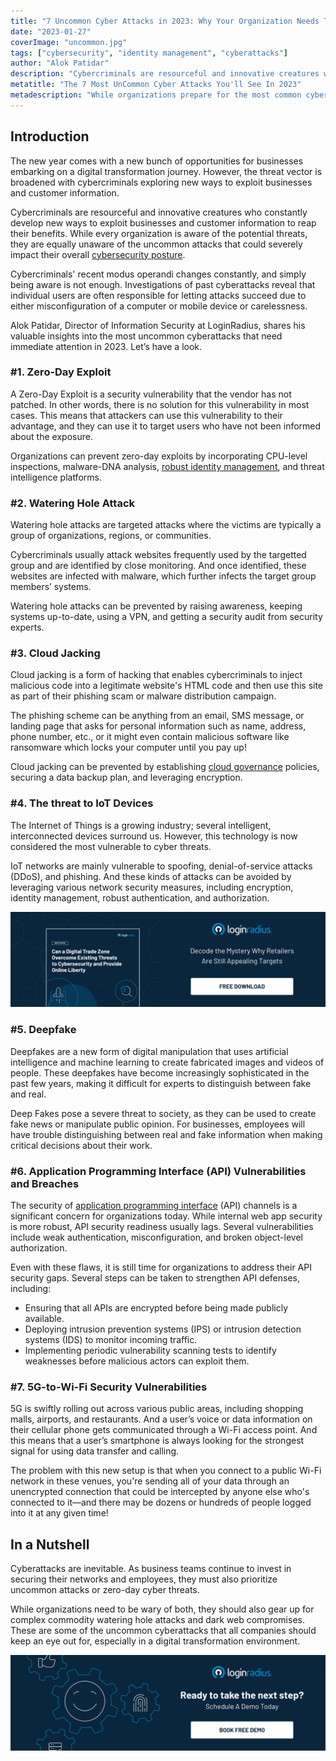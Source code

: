 ```yaml
---
title: "7 Uncommon Cyber Attacks in 2023: Why Your Organization Needs To Be Ready  For The Worst-Case Scenarios"
date: "2023-01-27"
coverImage: "uncommon.jpg"
tags: ["cybersecurity", "identity management", "cyberattacks"]
author: "Alok Patidar"
description: "Cybercriminals are resourceful and innovative creatures who constantly develop new ways to exploit businesses and customer information to reap benefits. While every organization is aware of the potential threats, they are equally unaware of the uncommon attacks that could severely impact their overall cybersecurity posture."
metatitle: "The 7 Most UnCommon Cyber Attacks You'll See In 2023"
metadescription: "While organizations prepare for the most common cyberattacks, the most uncommon remain unaddressed. Here’s what every business needs to be aware of  in 2023."
---
```


## Introduction

The new year comes with a new bunch of opportunities for businesses embarking on a digital transformation journey. However, the threat vector is broadened with cybercriminals exploring new ways to exploit businesses and customer information.

Cybercriminals are resourceful and innovative creatures who constantly develop new ways to exploit businesses and customer information to reap their benefits. While every organization is aware of the potential threats, they are equally unaware of the uncommon attacks that could severely impact their overall [cybersecurity posture](https://blog.loginradius.com/identity/tips-from-loginradius-security-expert-2022/).

Cybercriminals' recent modus operandi changes constantly, and simply being aware is not enough. Investigations of past cyberattacks reveal that individual users are often responsible for letting attacks succeed due to either misconfiguration of a computer or mobile device or carelessness. 

Alok Patidar, Director of Information Security at LoginRadius, shares his valuable insights into the most uncommon cyberattacks that need immediate attention in 2023. Let’s have a look. 


### #1. Zero-Day Exploit

A Zero-Day Exploit is a security vulnerability that the vendor has not patched. In other words, there is no solution for this vulnerability in most cases. This means that attackers can use this vulnerability to their advantage, and they can use it to target users who have not been informed about the exposure.

Organizations can prevent zero-day exploits by incorporating CPU-level inspections, malware-DNA analysis, [robust identity management](https://www.loginradius.com/customer-security/), and threat intelligence platforms. 


### #2. Watering Hole Attack

Watering hole attacks are targeted attacks where the victims are typically a group of organizations, regions, or communities. 

Cybercriminals usually attack websites frequently used by the targetted group and are identified by close monitoring. And once identified, these websites are infected with malware, which further infects the target group members’ systems. 

Watering hole attacks can be prevented by raising awareness, keeping systems up-to-date, using a VPN, and getting a security audit from security experts. 


### #3. Cloud Jacking 

Cloud jacking is a form of hacking that enables cybercriminals to inject malicious code into a legitimate website's HTML code and then use this site as part of their phishing scam or malware distribution campaign. 

The phishing scheme can be anything from an email, SMS message, or landing page that asks for personal information such as name, address, phone number, etc., or it might even contain malicious software like ransomware which locks your computer until you pay up!

Cloud jacking can be prevented by establishing [cloud governance](https://blog.loginradius.com/identity/cloud-governance-business/) policies, securing a data backup plan, and leveraging encryption. 


### #4. The threat to IoT Devices 

The Internet of Things is a growing industry; several intelligent, interconnected devices surround us. However, this technology is now considered the most vulnerable to cyber threats. 

IoT networks are mainly vulnerable to spoofing, denial-of-service attacks (DDoS), and phishing. And these kinds of attacks can be avoided by leveraging various network security measures, including encryption, identity management, robust authentication, and authorization.

[![trade-wp](trade-wp.png)](https://www.loginradius.com/resource/digital-trade-zone-threats-cybersecurity-whitepaper)


### #5. Deepfake 

Deepfakes are a new form of digital manipulation that uses artificial intelligence and machine learning to create fabricated images and videos of people. These deepfakes have become increasingly sophisticated in the past few years, making it difficult for experts to distinguish between fake and real. 

Deep Fakes pose a severe threat to society, as they can be used to create fake news or manipulate public opinion. For businesses, employees will have trouble distinguishing between real and fake information when making critical decisions about their work.


### #6. Application Programming Interface (API) Vulnerabilities and Breaches 

The security of [application programming interface](https://blog.loginradius.com/identity/risk-management-with-holistic-apis/) (API) channels is a significant concern for organizations today. While internal web app security is more robust, API security readiness usually lags. Several vulnerabilities include weak authentication, misconfiguration, and broken object-level authorization.

Even with these flaws, it is still time for organizations to address their API security gaps. Several steps can be taken to strengthen API defenses, including:



* Ensuring that all APIs are encrypted before being made publicly available.
* Deploying intrusion prevention systems (IPS) or intrusion detection systems (IDS) to monitor incoming traffic.
* Implementing periodic vulnerability scanning tests to identify weaknesses before malicious actors can exploit them.


### #7. 5G-to-Wi-Fi Security Vulnerabilities 

5G is swiftly rolling out across various public areas, including shopping malls, airports, and restaurants. And a user’s voice or data information on their cellular phone gets communicated through a Wi-Fi access point. And this means that a user’s smartphone is always looking for the strongest signal for using data transfer and calling.  

The problem with this new setup is that when you connect to a public Wi-Fi network in these venues, you're sending all of your data through an unencrypted connection that could be intercepted by anyone else who's connected to it—and there may be dozens or hundreds of people logged into it at any given time! 


## In a Nutshell 

Cyberattacks are inevitable. As business teams continue to invest in securing their networks and employees, they must also prioritize uncommon attacks or zero-day cyber threats.

While organizations need to be wary of both, they should also gear up for complex commodity watering hole attacks and dark web compromises. These are some of the uncommon cyberattacks that all companies should keep an eye out for, especially in a digital transformation environment.


[![book-a-free-demo-loginradius](../../assets/book-a-demo-loginradius.png)](https://www.loginradius.com/book-a-demo/)
